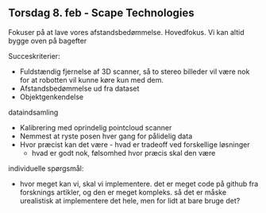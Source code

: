 ## Torsdag 8. feb - Scape Technologies

Fokuser på at lave vores afstandsbedømmelse. Hovedfokus. Vi kan altid bygge oven på bagefter

Succeskriterier:
- Fuldstændig fjernelse af 3D scanner, så to stereo billeder vil være nok for at robotten vil kunne køre kun med dem.
- Afstandsbedømmelse ud fra dataset
- Objektgenkendelse 

dataindsamling
- Kalibrering med oprindelig pointcloud scanner
- Nemmest at ryste posen hver gang for pålidelig data
- Hvor præcist kan det være - hvad er tradeoff ved forskellige løsninger
    -  hvad er godt nok, følsomhed hvor præcis skal den være

individuelle spørgsmål:
- hvor meget kan vi, skal vi implementere. det er meget code på github fra forsknings artikler, og den er meget kompleks. så det er måske urealistisk at implementere det hele, men for lidt at bare bruge det?
